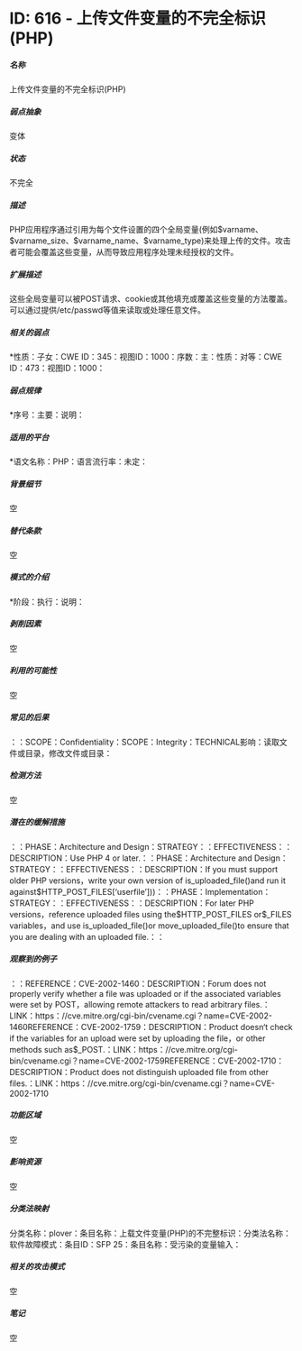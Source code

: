 # ID: 616 - 上传文件变量的不完全标识(PHP)
<h5>名称</h5>上传文件变量的不完全标识(PHP)
<h5>弱点抽象</h5>变体
<h5>状态</h5>不完全
<h5>描述</h5>PHP应用程序通过引用为每个文件设置的四个全局变量(例如$varname、$varname_size、$varname_name、$varname_type)来处理上传的文件。攻击者可能会覆盖这些变量，从而导致应用程序处理未经授权的文件。
<h5>扩展描述</h5>这些全局变量可以被POST请求、cookie或其他填充或覆盖这些变量的方法覆盖。可以通过提供/etc/passwd等值来读取或处理任意文件。
<h5>相关的弱点</h5>*性质：子女：CWE ID：345：视图ID：1000：序数：主：性质：对等：CWE ID：473：视图ID：1000：
<h5>弱点规律</h5>*序号：主要：说明：
<h5>适用的平台</h5>*语文名称：PHP：语言流行率：未定：
<h5>背景细节</h5>空
<h5>替代条款</h5>空
<h5>模式的介绍</h5>*阶段：执行：说明：
<h5>剥削因素</h5>空
<h5>利用的可能性</h5>空
<h5>常见的后果</h5>：：SCOPE：Confidentiality：SCOPE：Integrity：TECHNICAL影响：读取文件或目录，修改文件或目录：
<h5>检测方法</h5>空
<h5>潜在的缓解措施</h5>：：PHASE：Architecture and Design：STRATEGY：：EFFECTIVENESS：：DESCRIPTION：Use PHP 4 or later.：：PHASE：Architecture and Design：STRATEGY：：EFFECTIVENESS：：DESCRIPTION：If you must support older PHP versions，write your own version of is_uploaded_file()and run it against$HTTP_POST_FILES[‘userfile’]))：：PHASE：Implementation：STRATEGY：：EFFECTIVENESS：：DESCRIPTION：For later PHP versions，reference uploaded files using the$HTTP_POST_FILES or$_FILES variables，and use is_uploaded_file()or move_uploaded_file()to ensure that you are dealing with an uploaded file.：：
<h5>观察到的例子</h5>：：REFERENCE：CVE-2002-1460：DESCRIPTION：Forum does not properly verify whether a file was uploaded or if the associated variables were set by POST，allowing remote attackers to read arbitrary files.：LINK：https：//cve.mitre.org/cgi-bin/cvename.cgi？name=CVE-2002-1460REFERENCE：CVE-2002-1759：DESCRIPTION：Product doesn‘t check if the variables for an upload were set by uploading the file，or other methods such as$_POST.：LINK：https：//cve.mitre.org/cgi-bin/cvename.cgi？name=CVE-2002-1759REFERENCE：CVE-2002-1710：DESCRIPTION：Product does not distinguish uploaded file from other files.：LINK：https：//cve.mitre.org/cgi-bin/cvename.cgi？name=CVE-2002-1710
<h5>功能区域</h5>空
<h5>影响资源</h5>空
<h5>分类法映射</h5>分类名称：plover：条目名称：上载文件变量(PHP)的不完整标识：分类法名称：软件故障模式：条目ID：SFP 25：条目名称：受污染的变量输入：
<h5>相关的攻击模式</h5>空
<h5>笔记</h5>空

